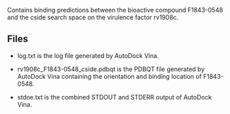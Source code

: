 Contains binding predictions between the bioactive compound F1843-0548 and the cside search space on the virulence factor rv1908c.

## Files

- log.txt is the log file generated by AutoDock Vina.

- rv1908c_F1843-0548_cside.pdbqt is the PDBQT file generated by AutoDock Vina containing the orientation and binding location of F1843-0548.

- stdoe.txt is the combined STDOUT and STDERR output of AutoDock Vina.

